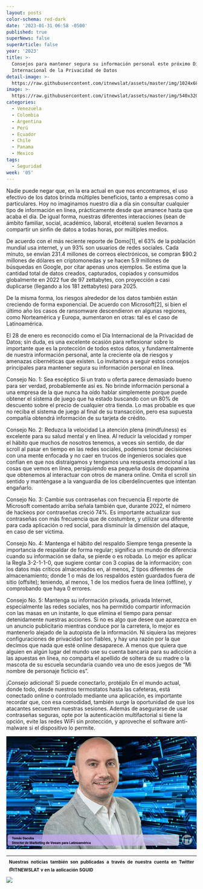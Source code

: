 ```yaml
---
layout: posts
color-schema: red-dark
date: '2023-01-31 06:58 -0500'
published: true
superNews: false
superArticle: false
year: '2023'
title: >-
  Consejos para mantener segura su información personal este próximo Día
  Internacional de la Privacidad de Datos
detail-image: >-
  https://raw.githubusercontent.com/itnewslat/assets/master/img/1024x680/Tomas-Dacoba-g.jpg
image: >-
  https://raw.githubusercontent.com/itnewslat/assets/master/img/540x320/Tomas-Dacoba-p.jpg
categories:
  - Venezuela
  - Colombia
  - Argentina
  - Perú
  - Ecuador
  - Chile
  - Panama
  - Mexico
tags:
  - Seguridad
week: '05'
---
```

Nadie puede negar que, en la era actual en que nos encontramos, el uso efectivo de los datos brinda múltiples beneficios, tanto a empresas como a particulares. Hoy no imaginamos nuestro día a día sin consultar cualquier tipo de información en línea, prácticamente desde que amanece hasta que acaba el día. De igual forma, nuestras diferentes interacciones (sean de ámbito familiar, social, académico, laboral, etcétera) suelen llevarnos a compartir un sinfín de datos a todas horas, por múltiples medios.
 
De acuerdo con el más reciente reporte de Domo[1], el 63% de la población mundial usa internet, y un 93% son usuarios de redes sociales. Cada minuto, se envían 231.4 millones de correos electrónicos, se compran $90.2 millones de dólares en criptomonedas y se hacen 5.9 millones de búsquedas en Google, por citar apenas unos ejemplos. Se estima que la cantidad total de datos creados, capturados, copiados y consumidos globalmente en 2022 fue de 97 zettabytes, con proyección a casi duplicarse (llegando a los 181 zettabytes) para 2025.
 
De la misma forma, los riesgos alrededor de los datos también están creciendo de forma exponencial. De acuerdo con Microsoft[2], si bien el último año los casos de ransomware descendieron en algunas regiones, como Norteamérica y Europa, aumentaron en otras: tal es el caso de Latinoamérica.
 
El 28 de enero es reconocido como el Día Internacional de la Privacidad de Datos; sin duda, es una excelente ocasión para reflexionar sobre lo importante que es la protección de todos estos datos, y fundamentalmente de nuestra información personal, ante la creciente ola de riesgos  y amenazas cibernéticas que existen. Lo invitamos a seguir estos consejos principales para mantener segura su información personal en línea.
 
Consejo No. 1: Sea escéptico
Si un trato u oferta parece demasiado bueno para ser verdad, probablemente así es. No brinde información personal a una empresa de la que nunca ha oído hablar simplemente porque puede obtener el sistema de juego que ha estado buscando con un 80% de descuento sobre el precio de cualquier otra tienda. Lo mas probable es que no reciba el sistema de juego al final de su transacción, pero esa supuesta compañía obtendrá información de su tarjeta de crédito.
 
Consejo No. 2: Reduzca la velocidad
La atención plena (mindfulness) es excelente para su salud mental y en línea. Al reducir la velocidad y romper el hábito que muchos de nosotros tenemos, a veces sin sentido, de dar scroll al pasar en tiempo en las redes sociales, podemos tomar decisiones con una mente enfocada y no caer en trucos de ingenieros sociales que confían en que nos distraigamos y tengamos una respuesta emocional a las cosas que vemos en línea, persiguiendo esa pequeña dosis de dopamina que obtenemos al interactuar con otros de manera online. Omita el scroll sin sentido y manténgase a la vanguardia de los ciberdelincuentes que intentan engañarlo.
 
Consejo No. 3: Cambie sus contraseñas con frecuencia
El reporte de Microsoft comentado arriba señala también que, durante 2022, el número de hackeos por contraseñas creció 74%. Es importante actualizar sus contraseñas con más frecuencia que de costumbre, y utilizar una diferente para cada aplicación o red social, para disminuir la dimensión del ataque, en caso de ser víctima.
 
Consejo No. 4: Mantenga el hábito del respaldo
Siempre tenga presente la importancia de respaldar de forma regular; significa un mundo de diferencia cuando su información se daña, se pierde o es robada. Lo mejor es aplicar la Regla 3-2-1-1-0, que sugiere contar con 3 copias de la información; con los datos más críticos almacenados en, al menos, 2 tipos diferentes de almacenamiento; donde 1 o más de los respaldos estén guardados fuera de sitio (offsite); teniendo, al menos, 1 de los medios fuera de línea (offline), y comprobando que haya 0 errores.
 
Consejo No. 5: Mantenga su información privada, privada
Internet, especialmente las redes sociales, nos ha permitido compartir información con las masas en un instante, lo que elimina el tiempo para pensar detenidamente nuestras acciones. Si no es algo que desee que aparezca en un anuncio publicitario mientras conduce por la carretera, lo mejor es mantenerlo alejado de la autopista de la información. Ni siquiera las mejores configuraciones de privacidad son fiables, y hay una razón por la que decimos que nada que esté online desaparece. A menos que quiera que alguien en algún lugar del mundo use su cuenta bancaria para su adicción a las apuestas en línea, no comparta el apellido de soltera de su madre o la mascota de su escuela secundaria cuando vea uno de esos juegos de “Mi nombre de personaje ficticio es”.
 
¡Consejo adicional! Si puede conectarlo, protéjalo
En el mundo actual, donde todo, desde nuestros termostatos hasta las cafeteras, está conectado online o controlado mediante una aplicación, es importante recordar que, con esa comodidad, también surge la oportunidad de que los atacantes secuestren nuestras sesiones. Además de asegurarse de usar contraseñas seguras, opte por la autenticación multifactorial si tiene la opción, evite las redes WiFi sin protección, y aproveche el software anti-malware si el dispositivo lo permite.

![](https://raw.githubusercontent.com/itnewslat/assets/master/img/540x320/Tomas-Dacoba-p.jpg)

<table style="height: 42px;" width="569">
<tbody>
<tr>
<td style="text-align: justify;"><sub><strong>Nuestras noticias también son publicadas a través de nuestra cuenta en Twitter <a href="https://twitter.com/itnewslat?lang=es">@ITNEWSLAT</a> y en la aplicación <a href="https://squidapp.co/en/">SQUID</a></strong></sub></td>
</tr>
</tbody>
</table>

<img src="https://tracker.metricool.com/c3po.jpg?hash=56f88a41e39ab42c063cc51676587a04"/>